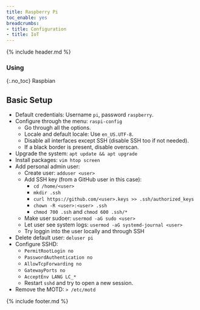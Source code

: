 ```yaml
---
title: Raspberry Pi
toc_enable: yes
breadcrumbs:
- title: Configuration
- title: IoT
---
```

{% include header.md %}

### Using
{:.no_toc}
Raspbian

## Basic Setup

- Default credentials: Username `pi`, password `raspberry`.
- Configure through the menu: `raspi-config`
  - Go through all the options.
  - Locale and default locale: Use `en_US.UTF-8`.
  - Disable all interfaces except SSH (disable SSH too if not needed).
  - If a black border is present, disable overscan.
- Upgrade the system: `apt update && apt upgrade`
- Install packages: `vim htop screen`
- Add personal admin user:
  - Create user: `adduser <user>`
  - Add SSH key (from a GitHub user in this case):
    - `cd /home/<user>`
    - `mkdir .ssh`
    - `curl https://github.com/<user>.keys >> .ssh/authorized_keys`
    - `chown -R <user>:<user> .ssh`
    - `chmod 700 .ssh` and `chmod 600 .ssh/*`
  - Make user sudoer: `usermod -aG sudo <user>`
  - Let user see system logs: `usermod -aG systemd-journal <user>`
  - Try loggin into the user locally and through SSH
- Delete default user: `deluser pi`
- Configure SSHD:
  - `PermitRootLogin no`
  - `PasswordAuthentication no`
  - `AllowTcpForwarding no`
  - `GatewayPorts no`
  - `AcceptEnv LANG LC_*`
  - Restart `sshd` and try to open a new session.
- Remove the MOTD: `> /etc/motd`

{% include footer.md %}
